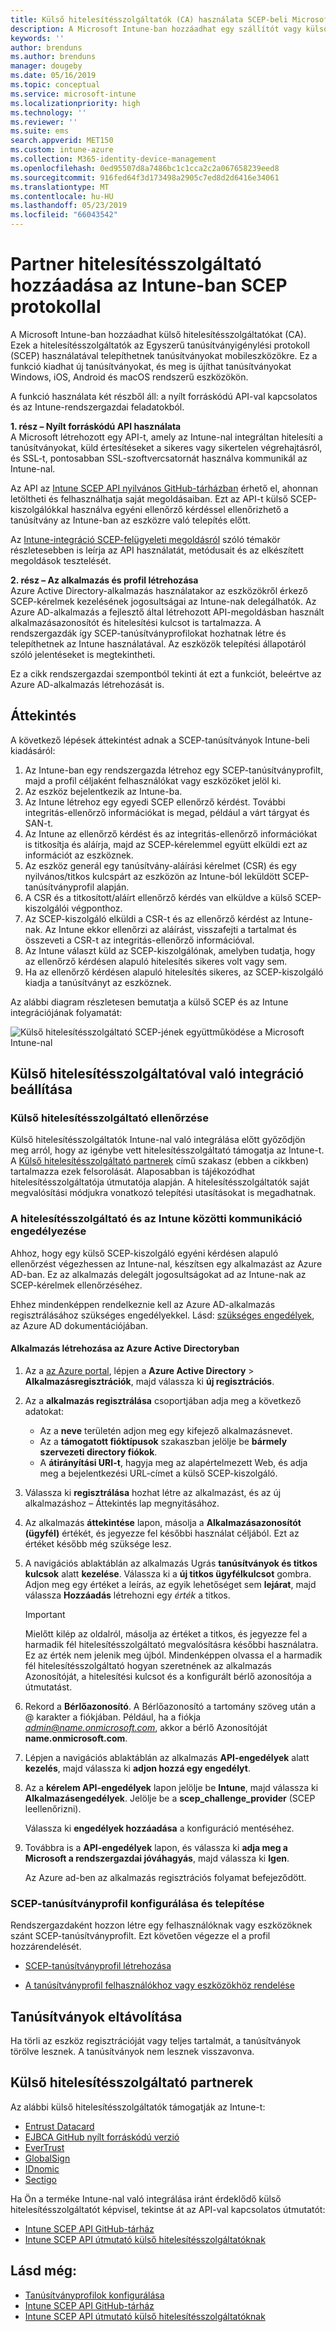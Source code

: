 ```yaml
---
title: Külső hitelesítésszolgáltatók (CA) használata SCEP-beli Microsoft Intune - ban |} A Microsoft Docs
description: A Microsoft Intune-ban hozzáadhat egy szállítót vagy külső hitelesítésszolgáltatót (CA), amely tanúsítványokat ad ki mobileszközökre az SCEP protokoll használatával. Ebben az áttekintő cikkben egy Azure Active Directory (Azure AD) alkalmazás ad engedélyeket a Microsoft Intune-nak tanúsítványok hitelesítésére. Ezután az SCEP-kiszolgáló beállítása következik a tanúsítványok kiadásához, az alkalmazás azonosítója, a hitelesítési kulcs és az AAD-alkalmazás bérlőazonosítója alapján.
keywords: ''
author: brenduns
ms.author: brenduns
manager: dougeby
ms.date: 05/16/2019
ms.topic: conceptual
ms.service: microsoft-intune
ms.localizationpriority: high
ms.technology: ''
ms.reviewer: ''
ms.suite: ems
search.appverid: MET150
ms.custom: intune-azure
ms.collection: M365-identity-device-management
ms.openlocfilehash: 0ed95507d8a7486bc1c1cca2c2a067658239eed8
ms.sourcegitcommit: 916fed64f3d173498a2905c7ed8d2d6416e34061
ms.translationtype: MT
ms.contentlocale: hu-HU
ms.lasthandoff: 05/23/2019
ms.locfileid: "66043542"
---
```

# <a name="add-partner-certification-authority-in-intune-using-scep"></a>Partner hitelesítésszolgáltató hozzáadása az Intune-ban SCEP protokollal

A Microsoft Intune-ban hozzáadhat külső hitelesítésszolgáltatókat (CA). Ezek a hitelesítésszolgáltatók az Egyszerű tanúsítványigénylési protokoll (SCEP) használatával telepíthetnek tanúsítványokat mobileszközökre. Ez a funkció kiadhat új tanúsítványokat, és meg is újíthat tanúsítványokat Windows, iOS, Android és macOS rendszerű eszközökön.

A funkció használata két részből áll: a nyílt forráskódú API-val kapcsolatos és az Intune-rendszergazdai feladatokból.

**1. rész – Nyílt forráskódú API használata**  
A Microsoft létrehozott egy API-t, amely az Intune-nal integráltan hitelesíti a tanúsítványokat, küld értesítéseket a sikeres vagy sikertelen végrehajtásról, és SSL-t, pontosabban SSL-szoftvercsatornát használva kommunikál az Intune-nal.

Az API az [Intune SCEP API nyilvános GitHub-tárházban](http://github.com/Microsoft/Intune-Resource-Access/tree/develop/src/CsrValidation) érhető el, ahonnan letöltheti és felhasználhatja saját megoldásaiban. Ezt az API-t külső SCEP-kiszolgálókkal használva egyéni ellenőrző kérdéssel ellenőrizhető a tanúsítvány az Intune-ban az eszközre való telepítés előtt.

Az [Intune-integráció SCEP-felügyeleti megoldásról](scep-libraries-apis.md) szóló témakör részletesebben is leírja az API használatát, metódusait és az elkészített megoldások tesztelését.

**2. rész – Az alkalmazás és profil létrehozása**  
Azure Active Directory-alkalmazás használatakor az eszközökről érkező SCEP-kérelmek kezelésének jogosultságai az Intune-nak delegálhatók. Az Azure AD-alkalmazás a fejlesztő által létrehozott API-megoldásban használt alkalmazásazonosítót és hitelesítési kulcsot is tartalmazza. A rendszergazdák így SCEP-tanúsítványprofilokat hozhatnak létre és telepíthetnek az Intune használatával. Az eszközök telepítési állapotáról szóló jelentéseket is megtekintheti.

Ez a cikk rendszergazdai szempontból tekinti át ezt a funkciót, beleértve az Azure AD-alkalmazás létrehozását is.

## <a name="overview"></a>Áttekintés

A következő lépések áttekintést adnak a SCEP-tanúsítványok Intune-beli kiadásáról:

1. Az Intune-ban egy rendszergazda létrehoz egy SCEP-tanúsítványprofilt, majd a profil céljaként felhasználókat vagy eszközöket jelöl ki.
2. Az eszköz bejelentkezik az Intune-ba.
3. Az Intune létrehoz egy egyedi SCEP ellenőrző kérdést. További integritás-ellenőrző információkat is megad, például a várt tárgyat és SAN-t.
4. Az Intune az ellenőrző kérdést és az integritás-ellenőrző információkat is titkosítja és aláírja, majd az SCEP-kérelemmel együtt elküldi ezt az információt az eszköznek.
5. Az eszköz generál egy tanúsítvány-aláírási kérelmet (CSR) és egy nyilvános/titkos kulcspárt az eszközön az Intune-ból leküldött SCEP-tanúsítványprofil alapján.
6. A CSR és a titkosított/aláírt ellenőrző kérdés van elküldve a külső SCEP-kiszolgálói végponthoz.
7. Az SCEP-kiszolgáló elküldi a CSR-t és az ellenőrző kérdést az Intune-nak. Az Intune ekkor ellenőrzi az aláírást, visszafejti a tartalmat és összeveti a CSR-t az integritás-ellenőrző információval.
8. Az Intune választ küld az SCEP-kiszolgálónak, amelyben tudatja, hogy az ellenőrző kérdésen alapuló hitelesítés sikeres volt vagy sem.  
9. Ha az ellenőrző kérdésen alapuló hitelesítés sikeres, az SCEP-kiszolgáló kiadja a tanúsítványt az eszköznek.

Az alábbi diagram részletesen bemutatja a külső SCEP és az Intune integrációjának folyamatát:

![Külső hitelesítésszolgáltató SCEP-jének együttműködése a Microsoft Intune-nal](./media/scep-certificate-vendor-integration.png)

## <a name="set-up-third-party-ca-integration"></a>Külső hitelesítésszolgáltatóval való integráció beállítása

### <a name="validate-third-party-certification-authority"></a>Külső hitelesítésszolgáltató ellenőrzése

Külső hitelesítésszolgáltatók Intune-nal való integrálása előtt győződjön meg arról, hogy az igénybe vett hitelesítésszolgáltató támogatja az Intune-t. A [Külső hitelesítésszolgáltató partnerek](#third-party-certification-authority-partners) című szakasz (ebben a cikkben) tartalmazza ezek felsorolását. Alaposabban is tájékozódhat hitelesítésszolgáltatója útmutatója alapján. A hitelesítésszolgáltatók saját megvalósítási módjukra vonatkozó telepítési utasításokat is megadhatnak.

### <a name="authorize-communication-between-ca-and-intune"></a>A hitelesítésszolgáltató és az Intune közötti kommunikáció engedélyezése

Ahhoz, hogy egy külső SCEP-kiszolgáló egyéni kérdésen alapuló ellenőrzést végezhessen az Intune-nal, készítsen egy alkalmazást az Azure AD-ban. Ez az alkalmazás delegált jogosultságokat ad az Intune-nak az SCEP-kérelmek ellenőrzéséhez.

Ehhez mindenképpen rendelkeznie kell az Azure AD-alkalmazás regisztrálásához szükséges engedélyekkel. Lásd: [szükséges engedélyek](https://docs.microsoft.com/azure/azure-resource-manager/resource-group-create-service-principal-portal#required-permissions), az Azure AD dokumentációjában.

#### <a name="create-an-application-in-azure-active-directory"></a>Alkalmazás létrehozása az Azure Active Directoryban  

1. Az a [az Azure portal](https://portal.azure.com), lépjen a **Azure Active Directory** > **Alkalmazásregisztrációk**, majd válassza ki **új regisztrációs**.  

2. Az a **alkalmazás regisztrálása** csoportjában adja meg a következő adatokat:  
   - Az a **neve** területén adjon meg egy kifejező alkalmazásnevet.  
   - Az a **támogatott fióktípusok** szakaszban jelölje be **bármely szervezeti directory fiókok**.  
   - A **átirányítási URI-t**, hagyja meg az alapértelmezett Web, és adja meg a bejelentkezési URL-címet a külső SCEP-kiszolgáló.  

3. Válassza ki **regisztrálása** hozhat létre az alkalmazást, és az új alkalmazáshoz – Áttekintés lap megnyitásához.  

4. Az alkalmazás **áttekintése** lapon, másolja a **Alkalmazásazonosítót (ügyfél)** értékét, és jegyezze fel későbbi használat céljából. Ezt az értéket később még szüksége lesz.  

5. A navigációs ablaktáblán az alkalmazás Ugrás **tanúsítványok és titkos kulcsok** alatt **kezelése**. Válassza ki a **új titkos ügyfélkulcsot** gombra. Adjon meg egy értéket a leírás, az egyik lehetőséget sem **lejárat**, majd válassza **Hozzáadás** létrehozni egy *érték* a titkos. 
   > [!IMPORTANT]  
   > Mielőtt kilép az oldalról, másolja az értéket a titkos, és jegyezze fel a harmadik fél hitelesítésszolgáltató megvalósításra későbbi használatra. Ez az érték nem jelenik meg újból. Mindenképpen olvassa el a harmadik fél hitelesítésszolgáltató hogyan szeretnének az alkalmazás Azonosítóját, a hitelesítési kulcsot és a konfigurált bérlő azonosítója a útmutatást.  

6. Rekord a **Bérlőazonosító**. A Bérlőazonosító a tartomány szöveg után a @ karakter a fiókjában. Például, ha a fiókja *admin@name.onmicrosoft.com*, akkor a bérlő Azonosítóját **name.onmicrosoft.com**.  

7. Lépjen a navigációs ablaktáblán az alkalmazás **API-engedélyek** alatt **kezelés**, majd válassza ki **adjon hozzá egy engedélyt**.  

8. Az a **kérelem API-engedélyek** lapon jelölje be **Intune**, majd válassza ki **Alkalmazásengedélyek**. Jelölje be a **scep_challenge_provider** (SCEP leellenőrizni).  

   Válassza ki **engedélyek hozzáadása** a konfiguráció mentéséhez.  

9. Továbbra is a **API-engedélyek** lapon, és válassza ki **adja meg a Microsoft a rendszergazdai jóváhagyás**, majd válassza ki **Igen**.  
   
   Az Azure ad-ben az alkalmazás regisztrációs folyamat befejeződött.





### <a name="configure-and-deploy-a-scep-certificate-profile"></a>SCEP-tanúsítványprofil konfigurálása és telepítése
Rendszergazdaként hozzon létre egy felhasználóknak vagy eszközöknek szánt SCEP-tanúsítványprofilt. Ezt követően végezze el a profil hozzárendelését.

- [SCEP-tanúsítványprofil létrehozása](certificates-scep-configure.md#create-a-scep-certificate-profile)

- [A tanúsítványprofil felhasználókhoz vagy eszközökhöz rendelése](certificates-scep-configure.md#assign-the-certificate-profile)

## <a name="removing-certificates"></a>Tanúsítványok eltávolítása

Ha törli az eszköz regisztrációját vagy teljes tartalmát, a tanúsítványok törölve lesznek. A tanúsítványok nem lesznek visszavonva.

## <a name="third-party-certification-authority-partners"></a>Külső hitelesítésszolgáltató partnerek
Az alábbi külső hitelesítésszolgáltatók támogatják az Intune-t:

- [Entrust Datacard](http://www.entrustdatacard.com/resource-center/documents/documentation)
- [EJBCA GitHub nyílt forráskódú verzió](https://github.com/agerbergt/intune-ejbca-connector)
- [EverTrust](https://evertrust.fr/en/products/)
- [GlobalSign](https://downloads.globalsign.com/acton/attachment/2674/f-6903f60b-9111-432d-b283-77823cc65500/1/-/-/-/-/globalsign-aeg-microsoft-intune-integration-guide.pdf)
- [IDnomic](https://www.idnomic.com/)
- [Sectigo](https://sectigo.com/products)

Ha Ön a terméke Intune-nal való integrálása iránt érdeklődő külső hitelesítésszolgáltatót képvisel, tekintse át az API-val kapcsolatos útmutatót:

- [Intune SCEP API GitHub-tárház](http://github.com/Microsoft/Intune-Resource-Access/tree/develop/src/CsrValidation)
- [Intune SCEP API útmutató külső hitelesítésszolgáltatóknak](scep-libraries-apis.md)

## <a name="see-also"></a>Lásd még:

- [Tanúsítványprofilok konfigurálása](certificates-scep-configure.md)
- [Intune SCEP API GitHub-tárház](http://github.com/Microsoft/Intune-Resource-Access/tree/develop/src/CsrValidation)
- [Intune SCEP API útmutató külső hitelesítésszolgáltatóknak](scep-libraries-apis.md)
